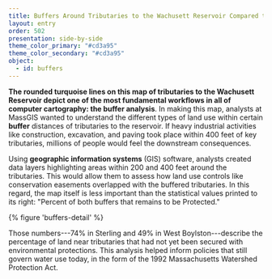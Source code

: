 ```yaml
---
title: Buffers Around Tributaries to the Wachusett Reservoir Compared to 1985 Urban Landuse and Currently Protected Open Space in Sterling and West Boylston
layout: entry
order: 502
presentation: side-by-side
theme_color_primary: "#cd3a95"
theme_color_secondary: "#cd3a95"
object:
  - id: buffers
---
```


**The rounded turquoise lines on this map of tributaries to the Wachusett Reservoir depict one of the most fundamental workflows in all of computer cartography: the buffer analysis**. In making this map, analysts at MassGIS wanted to understand the different types of land use within certain **buffer** distances of tributaries to the reservoir. If heavy industrial activities like construction, excavation, and paving took place within 400 feet of key tributaries, millions of people would feel the downstream consequences.

Using **geographic information systems** (GIS) software, analysts created data layers highlighting areas within 200 and 400 feet around the tributaries. This would allow them to assess how land use controls like conservation easements overlapped with the buffered tributaries. In this regard, the map itself is less important than the statistical values printed to its right: "Percent of both buffers that remains to be Protected."

{% figure 'buffers-detail' %}

Those numbers---74% in Sterling and 49% in West Boylston---describe the percentage of land near tributaries that had not yet been secured with environmental protections. This analysis helped inform policies that still govern water use today, in the form of the 1992 Massachusetts Watershed Protection Act.